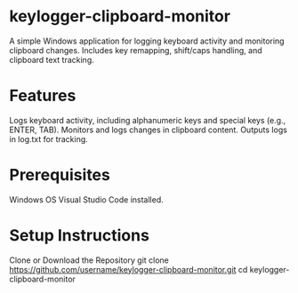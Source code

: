 # keylogger-clipboard-monitor
A simple Windows application for logging keyboard activity and monitoring clipboard changes. Includes key remapping, shift/caps handling, and clipboard text tracking.

# Features
Logs keyboard activity, including alphanumeric keys and special keys (e.g., ENTER, TAB).
Monitors and logs changes in clipboard content.
Outputs logs in log.txt for tracking.

# Prerequisites
Windows OS
Visual Studio Code installed.

# Setup Instructions
Clone or Download the Repository
git clone https://github.com/username/keylogger-clipboard-monitor.git
cd keylogger-clipboard-monitor
